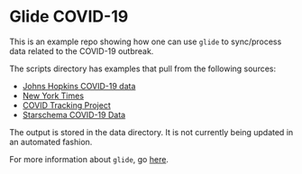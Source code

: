 Glide COVID-19
==============

This is an example repo showing how one can use `glide` to sync/process data related
to the COVID-19 outbreak. 

The scripts directory has examples that pull from the following sources:

- [Johns Hopkins COVID-19 data](https://github.com/CSSEGISandData/COVID-19)
- [New York Times](https://github.com/nytimes/covid-19-data)
- [COVID Tracking Project](http://covidtracking.com/)
- [Starschema COVID-19 Data](https://github.com/starschema/COVID-19-data)

The output is stored in the data directory. It is not currently being updated
in an automated fashion.

For more information about `glide`, go [here](https://github.com/kmatarese/glide).